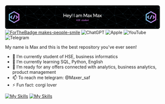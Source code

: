 ![Image alt](https://github.com/maxim-safonov/maxim-safonov/blob/main/github-header-image.png)
[![ForTheBadge makes-people-smile](http://ForTheBadge.com/images/badges/makes-people-smile.svg)](http://ForTheBadge.com) ![ChatGPT](https://img.shields.io/badge/chatGPT-74aa9c?style=for-the-badge&logo=openai&logoColor=white) ![Apple](https://img.shields.io/badge/Apple-%23000000.svg?style=for-the-badge&logo=apple&logoColor=white) 	![YouTube](https://img.shields.io/badge/YouTube-%23FF0000.svg?style=for-the-badge&logo=YouTube&logoColor=white) ![Telegram](https://img.shields.io/badge/Telegram-2CA5E0?style=for-the-badge&logo=telegram&logoColor=white) 

My name is Max and this is the best repository you've ever seen!


- 🔭 I’m currently student of HSE, business informatics
- 🌱 I’m currently learning SQL, Python, English
- 👯 I’m ready for any offers connected with analytics, business analytics, product management
- 📫 To reach me telegram: @Maxer_saf
- ⚡ Fun fact: corgi lover

[![My Skills](https://skillicons.dev/icons?i=apple,discord,figma,pycharm&theme=dark)](https://skillicons.dev) [![My Skills](https://skillicons.dev/icons?i=idea,instagram,notion,gmail&theme=dark)](https://skillicons.dev) 
